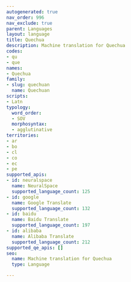 ```yaml
---
autogenerated: true
nav_order: 996
nav_exclude: true
parent: Languages
layout: language
title: Quechua
description: Machine translation for Quechua
codes:
- qu
- que
names:
- Quechua
family:
- slug: quechuan
  name: Quechuan
scripts:
- Latn
typology:
  word_order:
  - SOV
  morphosyntax:
  - agglutinative
territories:
- ar
- bo
- cl
- co
- ec
- pe
supported_apis:
- id: neuralspace
  name: NeuralSpace
  supported_language_count: 125
- id: google
  name: Google Translate
  supported_language_count: 132
- id: baidu
  name: Baidu Translate
  supported_language_count: 197
- id: alibaba
  name: Alibaba Translate
  supported_language_count: 212
supported_qe_apis: []
seo:
  name: Machine translation for Quechua
  type: Language

---
```


